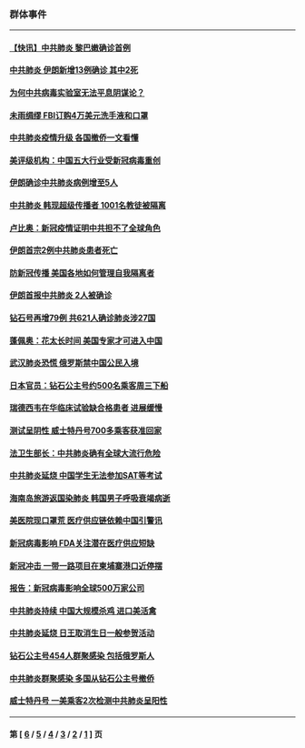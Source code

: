 ### 群体事件
---
#### [【快讯】中共肺炎 黎巴嫩确诊首例](../../pages/ncid279/n11886151.md) 
#### [中共肺炎 伊朗新增13例确诊 其中2死](../../pages/ncid279/n11885880.md) 
#### [为何中共病毒实验室无法平息阴谋论？](../../pages/ncid279/n11884970.md) 
#### [未雨绸缪 FBI订购4万美元洗手液和口罩](../../pages/ncid279/n11883960.md) 
#### [中共肺炎疫情升级 各国撤侨一文看懂](../../pages/ncid279/n11859313.md) 
#### [美评级机构：中国五大行业受新冠病毒重创](../../pages/ncid279/n11883846.md) 
#### [伊朗确诊中共肺炎病例增至5人](../../pages/ncid279/n11883308.md) 
#### [中共肺炎 韩现超级传播者 1001名教徒被隔离](../../pages/ncid279/n11883162.md) 
#### [卢比奥：新冠疫情证明中共担不了全球角色](../../pages/ncid279/n11881340.md) 
#### [伊朗首宗2例中共肺炎患者死亡](../../pages/ncid279/n11881010.md) 
#### [防新冠传播 美国各地如何管理自我隔离者](../../pages/ncid279/n11881062.md) 
#### [伊朗首报中共肺炎 2人被确诊](../../pages/ncid279/n11880469.md) 
#### [钻石号再增79例 共621人确诊肺炎涉27国](../../pages/ncid279/n11880283.md) 
#### [蓬佩奥：花太长时间 美国专家才可进入中国](../../pages/ncid279/n11878640.md) 
#### [武汉肺炎恐慌 俄罗斯禁中国公民入境](../../pages/ncid279/n11878481.md) 
#### [日本官员：钻石公主号约500名乘客周三下船](../../pages/ncid279/n11878240.md) 
#### [瑞德西韦在华临床试验缺合格患者 进展缓慢](../../pages/ncid279/n11878212.md) 
#### [测试呈阴性 威士特丹号700多乘客获准回家](../../pages/ncid279/n11878178.md) 
#### [法卫生部长：中共肺炎确有全球大流行危险](../../pages/ncid279/n11878000.md) 
#### [中共肺炎延烧 中国学生无法参加SAT等考试](../../pages/ncid279/n11877750.md) 
#### [海南岛旅游返国染肺炎 韩国男子呼吸衰竭病逝](../../pages/ncid279/n11877519.md) 
#### [美医院现口罩荒 医疗供应链依赖中国引警讯](../../pages/ncid279/n11876025.md) 
#### [新冠病毒影响 FDA关注潜在医疗供应短缺](../../pages/ncid279/n11876105.md) 
#### [新冠冲击 一带一路项目在柬埔寨港口近停摆](../../pages/ncid279/n11875868.md) 
#### [报告：新冠病毒影响全球500万家公司](../../pages/ncid279/n11875807.md) 
#### [中共肺炎持续 中国大规模杀鸡 进口美活禽](../../pages/ncid279/n11875688.md) 
#### [中共肺炎延烧 日王取消生日一般参贺活动](../../pages/ncid279/n11875380.md) 
#### [钻石公主号454人群聚感染 包括俄罗斯人](../../pages/ncid279/n11875280.md) 
#### [中共肺炎群聚感染 多国从钻石公主号撤侨](../../pages/ncid279/n11873416.md) 
#### [威士特丹号 一美乘客2次检测中共肺炎呈阳性](../../pages/ncid279/n11873169.md) 

---
#### 第 [ [6](./6.md) / [5](./5.md) / [4](./4.md) / [3](./3.md) / [2](./2.md) / [1](./1.md) ] 页
